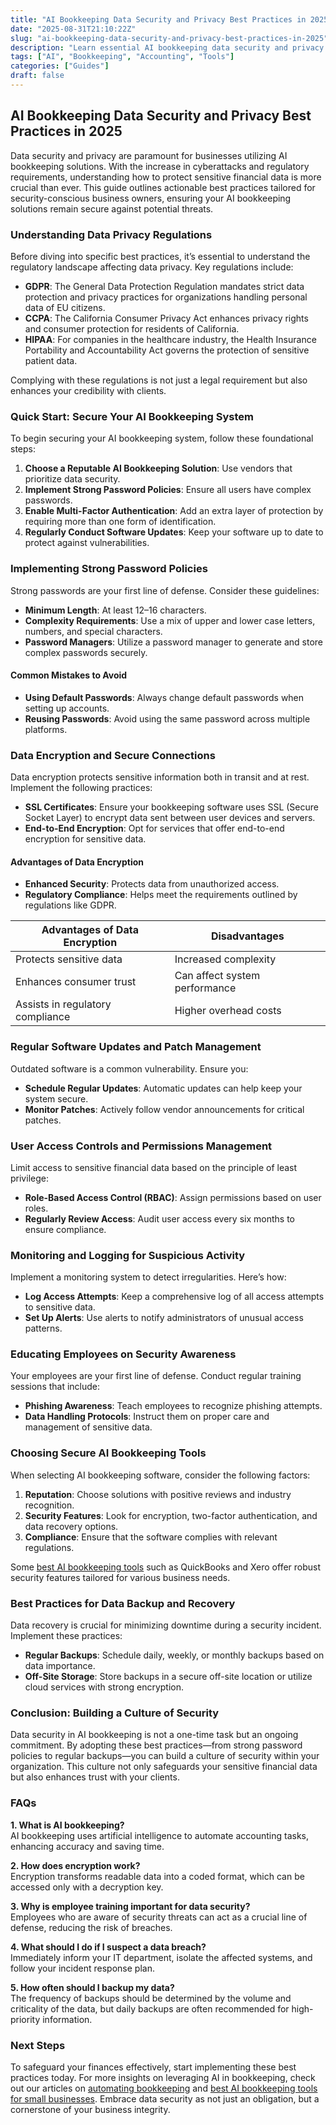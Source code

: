 ```yaml
---
title: "AI Bookkeeping Data Security and Privacy Best Practices in 2025"
date: "2025-08-31T21:10:22Z"
slug: "ai-bookkeeping-data-security-and-privacy-best-practices-in-2025"
description: "Learn essential AI bookkeeping data security and privacy best practices to protect your business information and ensure compliance in 2025."
tags: ["AI", "Bookkeeping", "Accounting", "Tools"]
categories: ["Guides"]
draft: false
---
```


## AI Bookkeeping Data Security and Privacy Best Practices in 2025

Data security and privacy are paramount for businesses utilizing AI bookkeeping solutions. With the increase in cyberattacks and regulatory requirements, understanding how to protect sensitive financial data is more crucial than ever. This guide outlines actionable best practices tailored for security-conscious business owners, ensuring your AI bookkeeping solutions remain secure against potential threats.

### Understanding Data Privacy Regulations

Before diving into specific best practices, it’s essential to understand the regulatory landscape affecting data privacy. Key regulations include:

- **GDPR**: The General Data Protection Regulation mandates strict data protection and privacy practices for organizations handling personal data of EU citizens.
- **CCPA**: The California Consumer Privacy Act enhances privacy rights and consumer protection for residents of California.
- **HIPAA**: For companies in the healthcare industry, the Health Insurance Portability and Accountability Act governs the protection of sensitive patient data.

Complying with these regulations is not just a legal requirement but also enhances your credibility with clients.

### Quick Start: Secure Your AI Bookkeeping System

To begin securing your AI bookkeeping system, follow these foundational steps:

1. **Choose a Reputable AI Bookkeeping Solution**: Use vendors that prioritize data security.
2. **Implement Strong Password Policies**: Ensure all users have complex passwords.
3. **Enable Multi-Factor Authentication**: Add an extra layer of protection by requiring more than one form of identification.
4. **Regularly Conduct Software Updates**: Keep your software up to date to protect against vulnerabilities.

### Implementing Strong Password Policies

Strong passwords are your first line of defense. Consider these guidelines:

- **Minimum Length**: At least 12–16 characters.
- **Complexity Requirements**: Use a mix of upper and lower case letters, numbers, and special characters.
- **Password Managers**: Utilize a password manager to generate and store complex passwords securely.

#### Common Mistakes to Avoid
- **Using Default Passwords**: Always change default passwords when setting up accounts.
- **Reusing Passwords**: Avoid using the same password across multiple platforms.

### Data Encryption and Secure Connections

Data encryption protects sensitive information both in transit and at rest. Implement the following practices:

- **SSL Certificates**: Ensure your bookkeeping software uses SSL (Secure Socket Layer) to encrypt data sent between user devices and servers.
- **End-to-End Encryption**: Opt for services that offer end-to-end encryption for sensitive data.

#### Advantages of Data Encryption
- **Enhanced Security**: Protects data from unauthorized access.
- **Regulatory Compliance**: Helps meet the requirements outlined by regulations like GDPR.

| Advantages of Data Encryption | Disadvantages |
|-------------------------------|---------------|
| Protects sensitive data       | Increased complexity |
| Enhances consumer trust       | Can affect system performance |
| Assists in regulatory compliance| Higher overhead costs |

### Regular Software Updates and Patch Management

Outdated software is a common vulnerability. Ensure you:

- **Schedule Regular Updates**: Automatic updates can help keep your system secure.
- **Monitor Patches**: Actively follow vendor announcements for critical patches.

### User Access Controls and Permissions Management

Limit access to sensitive financial data based on the principle of least privilege:

- **Role-Based Access Control (RBAC)**: Assign permissions based on user roles.
- **Regularly Review Access**: Audit user access every six months to ensure compliance.

### Monitoring and Logging for Suspicious Activity

Implement a monitoring system to detect irregularities. Here’s how:

- **Log Access Attempts**: Keep a comprehensive log of all access attempts to sensitive data.
- **Set Up Alerts**: Use alerts to notify administrators of unusual access patterns.

### Educating Employees on Security Awareness

Your employees are your first line of defense. Conduct regular training sessions that include:

- **Phishing Awareness**: Teach employees to recognize phishing attempts.
- **Data Handling Protocols**: Instruct them on proper care and management of sensitive data.

### Choosing Secure AI Bookkeeping Tools

When selecting AI bookkeeping software, consider the following factors:

1. **Reputation**: Choose solutions with positive reviews and industry recognition.
2. **Security Features**: Look for encryption, two-factor authentication, and data recovery options.
3. **Compliance**: Ensure that the software complies with relevant regulations.

Some [best AI bookkeeping tools](/posts/best-ai-bookkeeping-tools-for-small-businesses-2025/) such as QuickBooks and Xero offer robust security features tailored for various business needs.

### Best Practices for Data Backup and Recovery

Data recovery is crucial for minimizing downtime during a security incident. Implement these practices:

- **Regular Backups**: Schedule daily, weekly, or monthly backups based on data importance.
- **Off-Site Storage**: Store backups in a secure off-site location or utilize cloud services with strong encryption.

### Conclusion: Building a Culture of Security

Data security in AI bookkeeping is not a one-time task but an ongoing commitment. By adopting these best practices—from strong password policies to regular backups—you can build a culture of security within your organization. This culture not only safeguards your sensitive financial data but also enhances trust with your clients.

### FAQs

**1. What is AI bookkeeping?**  
AI bookkeeping uses artificial intelligence to automate accounting tasks, enhancing accuracy and saving time.

**2. How does encryption work?**  
Encryption transforms readable data into a coded format, which can be accessed only with a decryption key.

**3. Why is employee training important for data security?**  
Employees who are aware of security threats can act as a crucial line of defense, reducing the risk of breaches.

**4. What should I do if I suspect a data breach?**  
Immediately inform your IT department, isolate the affected systems, and follow your incident response plan.

**5. How often should I backup my data?**  
The frequency of backups should be determined by the volume and criticality of the data, but daily backups are often recommended for high-priority information.

### Next Steps

To safeguard your finances effectively, start implementing these best practices today. For more insights on leveraging AI in bookkeeping, check out our articles on [automating bookkeeping](/posts/how-to-automate-bookkeeping-with-ai-quickbooks-receipt-ocr/) and [best AI bookkeeping tools for small businesses](/posts/best-ai-bookkeeping-tools-for-small-businesses-2025/). Embrace data security as not just an obligation, but a cornerstone of your business integrity.

